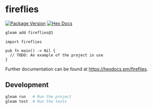 # fireflies

[![Package Version](https://img.shields.io/hexpm/v/fireflies)](https://hex.pm/packages/fireflies)
[![Hex Docs](https://img.shields.io/badge/hex-docs-ffaff3)](https://hexdocs.pm/fireflies/)

```sh
gleam add fireflies@1
```
```gleam
import fireflies

pub fn main() -> Nil {
  // TODO: An example of the project in use
}
```

Further documentation can be found at <https://hexdocs.pm/fireflies>.

## Development

```sh
gleam run   # Run the project
gleam test  # Run the tests
```
